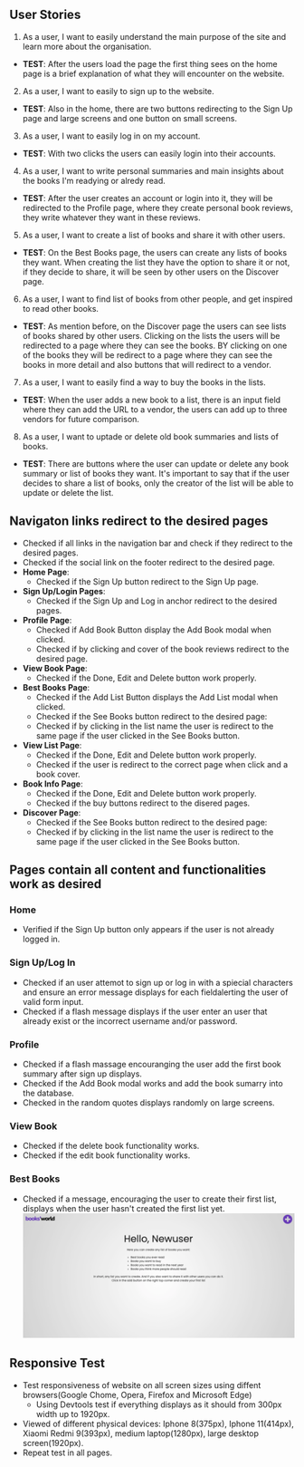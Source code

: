 ## User Stories

1. As a user, I want to easily understand the main purpose of the site and learn more about the organisation.

- **TEST**: After the users load the page the first thing sees on the home page is a brief explanation of what they will encounter on the website.

2. As a user, I want to easily to sign up to the website.

- **TEST**: Also in the home, there are two buttons redirecting to the Sign Up page and large screens and one button on small screens.

3. As a user, I want to easily log in on my account.

- **TEST**: With two clicks the users can easily login into their accounts.

4. As a user, I want to write personal summaries and main insights about the books I'm readying or alredy read.

- **TEST**: After the user creates an account or login into it, they will be redirected to the Profile page, where they create personal book reviews, they write whatever they want in these reviews.

5. As a user, I want to create a list of books and share it with other users.

- **TEST**: On the Best Books page, the users can create any lists of books they want. When creating the list they have the option to share it or not, if they decide to share, it will be seen by other users on the Discover page.

6. As a user, I want to find list of books from other people, and get inspired to read other books.

- **TEST**: As mention before, on the Discover page the users can see lists of books shared by other users. Clicking on the lists the users will be redirected to a page where they can see the books. BY clicking on one of the books they will be redirect to a page where they can see the books in more detail and also buttons that will redirect to a vendor.

7. As a user, I want to easily find a way to buy the books in the lists.

- **TEST**: When the user adds a new book to a list, there is an input field where they can add the URL to a vendor, the users can add up to three vendors for future comparison.

8. As a user, I want to uptade or delete old book summaries and lists of books.

- **TEST**: There are buttons where the user can update or delete any book summary or list of books they want. It's important to say that if the user decides to share a list of books, only the creator of the list will be able to update or delete the list. 




## Navigaton links redirect to the desired pages
- Checked if all links in the navigation bar and check if they redirect to the desired pages.
- Checked if the social link on the footer redirect to the desired page.
- **Home Page**:
    - Checked if the Sign Up button redirect to the Sign Up page.
- **Sign Up/Login Pages**:
    - Checked if the Sign Up and Log in anchor redirect to the desired pages.
- **Profile Page**:
    - Checked if Add Book Button display the Add Book modal when clicked.
    - Checked if by clicking and cover of the book reviews redirect to the desired page.
- **View Book Page**:
    - Checked if the Done, Edit and Delete button work properly.
- **Best Books Page**:
    - Checked if the Add List Button displays the Add List modal when clicked.
    - Checked if the See Books button redirect to the desired page:
    - Checked if by clicking in the list name the user is redirect to the same page if the user clicked in the See Books button.
- **View List Page**:
    - Checked if the Done, Edit and Delete button work properly.
    - Checked if the user is redirect to the correct page when click and a book cover.
- **Book Info Page**:
    - Checked if the Done, Edit and Delete button work properly.
    - Checked if the buy buttons redirect to the disered pages.
- **Discover Page**:
    - Checked if the See Books button redirect to the desired page:
    - Checked if by clicking in the list name the user is redirect to the same page if the user clicked in the See Books button.
## Pages contain all content and functionalities work as desired
### Home
- Verified if the Sign Up button only appears if the user is not already logged in.
### Sign Up/Log In
- Checked if an user attemot to sign up or log in with a spiecial characters and ensure an error message displays for each fieldalerting the user of valid form input. 
- Checked if a flash message displays if the user enter an user that already exist or the incorrect username and/or password.
### Profile
- Checked if a flash massage encouranging the user add the first book summary after sign up displays.
- Checked if the Add Book modal works and add the book sumarry into the database.
- Checked in the random quotes displays randomly on large screens.
### View Book
- Checked if the delete book functionality works.
- Checked if the edit book functionality works.
### Best Books
- Checked if a message, encouraging the user to create their first list, displays when the user hasn't created the first list yet.
![Message been display when user haven't create a list yet](../images/new_user_list.png)



## Responsive Test
- Test responsiveness of website on all screen sizes using diffent browsers(Google Chome, Opera, Firefox and Microsoft Edge)
    - Using Devtools test if everything displays as it should from 300px width up to 1920px.
- Viewed of different physical devices: Iphone 8(375px), Iphone 11(414px), Xiaomi Redmi 9(393px), medium laptop(1280px), large desktop screen(1920px).
- Repeat test in all pages.